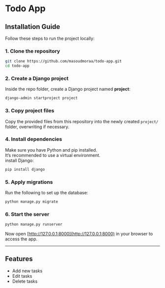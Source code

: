 # Todo App

##  Installation Guide

Follow these steps to run the project locally:

### 1. Clone the repository
```bash
git clone https://github.com/masoudmoraa/todo-app.git
cd todo-app
```

### 2. Create a Django project
Inside the repo folder, create a Django project named **project**:
```bash
django-admin startproject project
```

### 3. Copy project files
Copy the provided files from this repository into the newly created `project/` folder, overwriting if necessary.

### 4. Install dependencies
Make sure you have Python and pip installed.  
It’s recommended to use a virtual environment.  
install Django:
```bash
pip install django
```

### 5. Apply migrations
Run the following to set up the database:
```bash
python manage.py migrate
```

### 6. Start the server
```bash
python manage.py runserver
```

Now open [http://127.0.0.1:8000](http://127.0.0.1:8000) in your browser to access the app.

---

##  Features
- Add new tasks  
- Edit tasks  
- Delete tasks  


